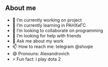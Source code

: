 ## About me
- 🔭 I’m currently working on project
- 🌱 I’m currently learning in РАНХиГС
- 👯 I’m looking to collaborate on programming
- 🤔 I’m looking for help with friends
- 💬 Ask me about my work
- 📫 How to reach me: telegram @shoqie
- 😄 Pronouns: Alexandrovich
- ⚡ Fun fact: i play dota 2
